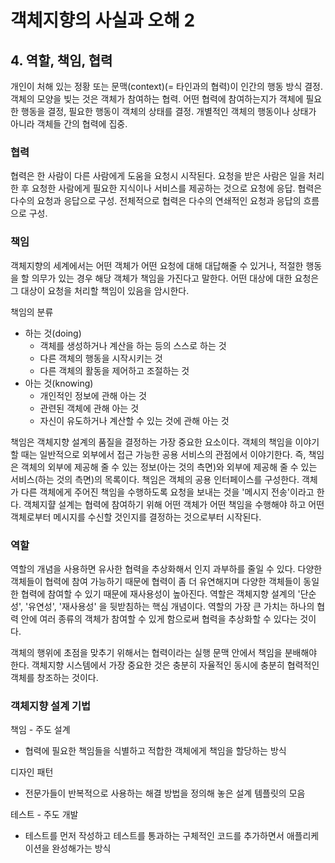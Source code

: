 # 객체지향의 사실과 오해   2

## 4. 역할, 책임, 협력

개인이 처해 있는 정황 또는 문맥(context)(= 타인과의 협력)이 인간의 행동 방식 결정.
객체의 모양을 빚는 것은 객체가 참여하는 협력.
어떤 협력에 참여하는지가 객체에 필요한 행동을 결정, 필요한 행동이 객체의 상태를 결정.
개별적인 객체의 행동이나 상태가 아니라 객체들 간의 협력에 집중.

### 협력

협력은 한 사람이 다른 사람에게 도움을 요청시 시작된다.
요청을 받은 사람은 일을 처리한 후 요청한 사람에게 필요한 지식이나 서비스를 제공하는 것으로 요청에 응답.
협력은 다수의 요청과 응답으로 구성.
전체적으로 협력은 다수의 연쇄적인 요청과 응답의 흐름으로 구성.

### 책임

객체지향의 세계에서는 어떤 객체가 어떤 요청에 대해 대답해줄 수 있거나, 적절한 행동을 할 의무가 있는 경우 해당 객체가 책임을 가진다고 말한다.
어떤 대상에 대한 요청은 그 대상이 요청을 처리할 책임이 있음을 암시한다.

책임의 분류
- 하는 것(doing)
    - 객체를 생성하거나 계산을 하는 등의 스스로 하는 것
    - 다른 객체의 행동을 시작시키는 것
    - 다른 객체의 활동을 제어하고 조절하는 것
- 아는 것(knowing)
  - 개인적인 정보에 관해 아는 것
  - 관련된 객체에 관해 아는 것
  - 자신이 유도하거나 계산할 수 있는 것에 관해 아는 것

책임은 객체지향 설계의 품질을 결정하는 가장 중요한 요소이다.
객체의 책임을 이야기할 때는 일반적으로 외부에서 접근 가능한 공용 서비스의 관점에서 이야기한다. 
즉, 책임은 객체의 외부에 제공해 줄 수 있는 정보(아는 것의 측면)와 외부에 제공해 줄 수 있는 서비스(하는 것의 측면)의 목록이다.
책임은 객체의 공용 인터페이스를 구성한다.
객체가 다른 객체에게 주어진 책임을 수행하도록 요청을 보내는 것을 '메시지 전송'이라고 한다.
객체지햘 설계는 협력에 참여하기 위해 어떤 객체가 어떤 책임을 수행해야 하고 어떤 객체로부터 메시지를 수신할 것인지를 결정하는 것으로부터 시작된다.

### 역할

역할의 개념을 사용하면 유사한 협력을 추상화해서 인지 과부하를 줄일 수 있다.
다양한 객체들이 협력에 참여 가능하기 때문에 협력이 좀 더 유연해지며 다양한 객체들이 동일한 협력에 참여할 수 있기 때문에 재사용성이 높아진다.
역할은 객체지향 설계의 '단순성', '유연성', '재사용성' 을 뒷받침하는 핵심 개념이다.
역할의 가장 큰 가치는 하나의 협력 안에 여러 종류의 객체가 참여할 수 있게 함으로써 협력을 추상화할 수 있다는 것이다.

객체의 행위에 초점을 맞추기 위해서는 협력이라는 실행 문맥 안에서 책임을 분배해야 한다.
객체지향 시스템에서 가장 중요한 것은 충분히 자율적인 동시에 충분히 협력적인 객체를 창조하는 것이다.

### 객체지향 설계 기법

책임 - 주도 설계
- 협력에 필요한 책임들을 식별하고 적합한 객체에게 책임을 할당하는 방식

디자인 패턴
- 전문가들이 반복적으로 사용하는 해결 방법을 정의해 놓은 설계 템플릿의 모음

테스트 - 주도 개발
- 테스트를 먼저 작성하고 테스트를 통과하는 구체적인 코드를 추가하면서 애플리케이션을 완성해가는 방식

